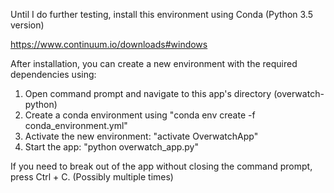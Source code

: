 Until I do further testing, install this environment using Conda (Python 3.5 version)

https://www.continuum.io/downloads#windows

After installation, you can create a new environment with the required dependencies using:

1. Open command prompt and navigate to this app's directory (overwatch-python)
2. Create a conda environment using "conda env create -f conda_environment.yml"
3. Activate the new environment: "activate OverwatchApp"
4. Start the app: "python overwatch_app.py"

If you need to break out of the app without closing the command prompt, press Ctrl + C. (Possibly multiple times)